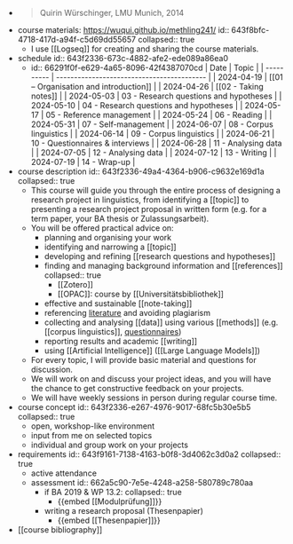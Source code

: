 - > Quirin Würschinger, LMU Munich, 2014
- course materials: https://wuqui.github.io/methling241/
  id:: 643f8bfc-4718-417d-a94f-c5d69dd55657
  collapsed:: true
	- I use [[Logseq]] for creating and sharing the course materials.
- schedule
  id:: 643f2336-673c-4882-afe2-ede089a86ea0
	- id:: 66291f0f-e629-4a65-8096-42f4387070cd
	  | Date       | Topic                                      |
	  | ---------- | ------------------------------------------ |
	  | 2024-04-19 | [[01 – Organisation and introduction]]     |
	  | 2024-04-26 | [[02 - Taking notes]]                      |
	  | 2024-05-03 | 03 - Research questions and hypotheses |
	  | 2024-05-10 | 04 - Research questions and hypotheses |
	  | 2024-05-17 | 05 - Reference management              |
	  | 2024-05-24 | 06 - Reading                           |
	  | 2024-05-31 | 07 - Self-management                   |
	  | 2024-06-07 | 08 - Corpus linguistics                |
	  | 2024-06-14 | 09 - Corpus linguistics                |
	  | 2024-06-21 | 10 - Questionnaires & interviews       |
	  | 2024-06-28 | 11 - Analysing data                    |
	  | 2024-07-05 | 12 - Analysing data                    |
	  | 2024-07-12 | 13 - Writing                           |
	  | 2024-07-19 | 14 - Wrap-up                           |
- course description
  id:: 643f2336-49a4-4364-b906-c9632e169d1a
  collapsed:: true
	- This course will guide you through the entire process of designing a research project in linguistics, from identifying a [[topic]] to presenting a research project proposal in written form (e.g. for a term paper, your BA thesis or Zulassungsarbeit).
	- You will be offered practical advice on:
		- planning and organising your work
		- identifying and narrowing a [[topic]]
		- developing and refining [[research questions and hypotheses]]
		- finding and managing background information and [[references]]
		  collapsed:: true
			- [[Zotero]]
			- [[OPAC]]: course by [[Universitätsbibliothek]]
		- effective and sustainable [[note-taking]]
		- referencing [literature]([[references]]) and avoiding plagiarism
		- collecting and analysing [[data]] using various [[methods]] (e.g. [[corpus linguistics]], [questionnaires]([[questionnaire]]))
		- reporting results and academic [[writing]]
		- using [[Artificial Intelligence]] ([[Large Language Models]])
	- For every topic, I will provide basic material and questions for discussion.
	- We will work on and discuss your project ideas, and you will have the chance to get constructive feedback on your projects.
	- We will have weekly sessions in person during regular course time.
- course concept
  id:: 643f2336-e267-4976-9017-68fc5b30e5b5
  collapsed:: true
	- open, workshop-like environment
	- input from me on selected topics
	- individual and group work on your projects
- requirements
  id:: 643f9161-7138-4163-b0f8-3d4062c3d0a2
  collapsed:: true
	- active attendance
	- assessment
	  id:: 662a5c90-7e5e-4248-a258-580789c780aa
		- if BA 2019 & WP 13.2:
		  collapsed:: true
			- {{embed [[Modulprüfung]]}}
		- writing a research proposal (Thesenpapier)
			- {{embed [[Thesenpapier]]}}
- [[course bibliography]]